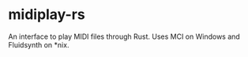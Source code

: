 # midiplay-rs
An interface to play MIDI files through Rust. Uses MCI on Windows and Fluidsynth on *nix.
